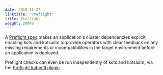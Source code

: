 ```yaml
---
date: 2019-11-27
linktitle: "Preflight"
title: Preflight
weight: 20040
---
```

A [Preflight spec](https://troubleshoot.sh/reference/preflights/) makes an application's cluster dependencies explicit, enabling kots and kotsadm to provide operators with clear feedback on any missing requirements or incompatibilities in the target environment before an application is deployed.

Preflight checks can even be run independently of kots and kotsadm, via the [Preflight kubectl plugin](https://troubleshoot.sh/docs/preflight/overview/).

